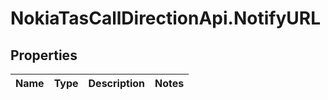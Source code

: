 # NokiaTasCallDirectionApi.NotifyURL

## Properties
Name | Type | Description | Notes
------------ | ------------- | ------------- | -------------


